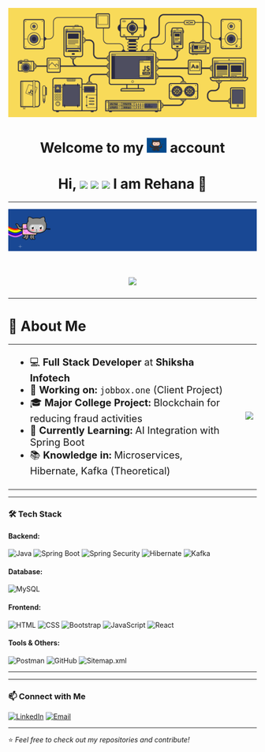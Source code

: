 <p align="center">
  <img src="https://raw.githubusercontent.com/Rehana-2427/Rehana-2427/main/assets/gifs/banner1.gif" alt="Banner GIF" />
</p>

<h1 align="center">Welcome to my <img src="https://raw.githubusercontent.com/Rehana-2427/Rehana-2427/main/assets/gifs/github_logp.gif" alt="GitHub Logo" width="40"/> account</h1>

<h1 align="center">
  Hi, <img src="https:/emojicdn.elk.sh/👋" height="30"/> <img src="https://emojicdn.elk.sh/🙏" height="30"/> <img src="https://emojicdn.elk.sh/🌍" height="30"/> 
I am Rehana 👩
</h1>

---
<p align="center">
  <img src="https://raw.githubusercontent.com/Rehana-2427/Rehana-2427/main/assets/gifs/welcome.gif" alt="Banner GIF" />
</p>
<h1 align="center">
  <img src="https://readme-typing-svg.herokuapp.com?font=Fira+Code&size=30&pause=1000&color=010e01&center=true&width=600&lines=Full+Stack+Developer;Java+%7C+Spring+Boot+%7C+React+%7C+MySQL"/>
</h1>


---
<h1>🚀 About Me</h3>
<table style="border: none;">
  <tr>
      <td style="font-size:20px;">
      <ul>
        <li>💻 <strong>Full Stack Developer</strong> at <strong>Shiksha Infotech</strong></li>
        <li>📌 <strong>Working on:</strong> <code>jobbox.one</code> (Client Project)</li>
        <li>🎓 <strong>Major College Project:</strong> Blockchain for reducing fraud activities</li>
        <li>🤖 <strong>Currently Learning:</strong> AI Integration with Spring Boot</li>
        <li>📚 <strong>Knowledge in:</strong> Microservices, Hibernate, Kafka (Theoretical)</li>
      </ul>
    </td>
    <td>
      <td>
      <img src="https://thumbs.dreamstime.com/b/girl-laptop-icon-flat-style-woman-freelance-working-vector-illustration-isolated-background-student-workplace-sign-272939409.jpg" width="300"/>
    </td>
    </td>
  
  </tr>
</table>


---

### 🛠️ Tech Stack

#### **Backend:**
![Java](https://img.shields.io/badge/Java-007396?style=for-the-badge&logo=java&logoColor=white)
![Spring Boot](https://img.shields.io/badge/Spring%20Boot-6DB33F?style=for-the-badge&logo=spring-boot&logoColor=white)
![Spring Security](https://img.shields.io/badge/Spring%20Security-6DB33F?style=for-the-badge&logo=spring&logoColor=white)
![Hibernate](https://img.shields.io/badge/Hibernate-59666C?style=for-the-badge&logo=hibernate&logoColor=white)
![Kafka](https://img.shields.io/badge/Apache%20Kafka-231F20?style=for-the-badge&logo=apache-kafka&logoColor=white)

#### **Database:**
![MySQL](https://img.shields.io/badge/MySQL-4479A1?style=for-the-badge&logo=mysql&logoColor=white)

#### **Frontend:**
![HTML](https://img.shields.io/badge/HTML5-E34F26?style=for-the-badge&logo=html5&logoColor=white)
![CSS](https://img.shields.io/badge/CSS3-1572B6?style=for-the-badge&logo=css3&logoColor=white)
![Bootstrap](https://img.shields.io/badge/Bootstrap-563D7C?style=for-the-badge&logo=bootstrap&logoColor=white)
![JavaScript](https://img.shields.io/badge/JavaScript-F7DF1E?style=for-the-badge&logo=javascript&logoColor=black)
![React](https://img.shields.io/badge/React-61DAFB?style=for-the-badge&logo=react&logoColor=black)

#### **Tools & Others:**
![Postman](https://img.shields.io/badge/Postman-FF6C37?style=for-the-badge&logo=postman&logoColor=white)
![GitHub](https://img.shields.io/badge/GitHub-181717?style=for-the-badge&logo=github&logoColor=white)
![Sitemap.xml](https://img.shields.io/badge/Sitemap.xml-blue?style=for-the-badge)

---

<!-- ### 📈 GitHub Stats

<p align="center">
  <img src="https://github-readme-stats.vercel.app/api?username=your-github-username&show_icons=true&theme=react"/>
</p> -->

---

### 📫 Connect with Me

[![LinkedIn](https://img.shields.io/badge/LinkedIn-0A66C2?style=for-the-badge&logo=linkedin&logoColor=white)](https://www.linkedin.com/in/rehana-s-060953240/)
[![Email](https://img.shields.io/badge/Gmail-D14836?style=for-the-badge&logo=gmail&logoColor=white)](mailto:shaikrehana248@gmail.com)

---

⭐️ *Feel free to check out my repositories and contribute!*
